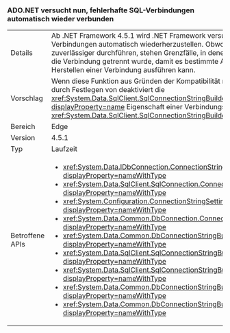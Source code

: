 ### <a name="adonet-now-attempts-to-automatically-reconnect-broken-sql-connections"></a>ADO.NET versucht nun, fehlerhafte SQL-Verbindungen automatisch wieder verbunden

|   |   |
|---|---|
|Details|Ab .NET Framework 4.5.1 wird .NET Framework versucht, fehlerhafte SQL-Verbindungen automatisch wiederherzustellen. Obwohl dies in der Regel apps zuverlässiger durchführen, stehen Grenzfälle, in denen eine app muss wissen, dass die Verbindung getrennt wurde, damit es bestimmte Aktionen beim erneuten Herstellen einer Verbindung ausführen kann.|
|Vorschlag|Wenn diese Funktion aus Gründen der Kompatibilität nicht erwünscht ist, können sie durch Festlegen von deaktiviert die <xref:System.Data.SqlClient.SqlConnectionStringBuilder.ConnectRetryCount?displayProperty=name> Eigenschaft einer Verbindungszeichenfolge (oder <xref:System.Data.SqlClient.SqlConnectionStringBuilder?displayProperty=name>) auf 0.|
|Bereich|Edge|
|Version|4.5.1|
|Typ|Laufzeit|
|Betroffene APIs|<ul><li><xref:System.Data.IDbConnection.ConnectionString?displayProperty=nameWithType></li><li><xref:System.Data.SqlClient.SqlConnection.ConnectionString?displayProperty=nameWithType></li><li><xref:System.Configuration.ConnectionStringSettings.ConnectionString?displayProperty=nameWithType></li><li><xref:System.Data.Common.DbConnection.ConnectionString?displayProperty=nameWithType></li><li><xref:System.Data.Common.DbConnectionStringBuilder.ConnectionString?displayProperty=nameWithType></li><li><xref:System.Data.SqlClient.SqlConnectionStringBuilder.%23ctor?displayProperty=nameWithType></li><li><xref:System.Data.SqlClient.SqlConnectionStringBuilder.%23ctor(System.String)?displayProperty=nameWithType></li><li><xref:System.Data.Common.DbConnectionStringBuilder.%23ctor?displayProperty=nameWithType></li><li><xref:System.Data.Common.DbConnectionStringBuilder.%23ctor(System.Boolean)?displayProperty=nameWithType></li></ul>|

